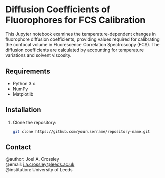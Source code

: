 # Diffusion Coefficients of Fluorophores for FCS Calibration

This Jupyter notebook examines the temperature-dependent changes in fluorophore diffusion coefficients, providing values required for calibrating the confocal volume in Fluorescence Correlation Spectroscopy (FCS). The diffusion coefficients are calculated by accounting for temperature variations and solvent viscosity.

## Requirements

- Python 3.x
- NumPy
- Matplotlib

## Installation

1. Clone the repository:

   ```bash
   git clone https://github.com/yourusername/repository-name.git

## Contact
@author: Joel A. Crossley <br />
@email: j.a.crossley@leeds.ac.uk <br />
@institution: University of Leeds <br />

